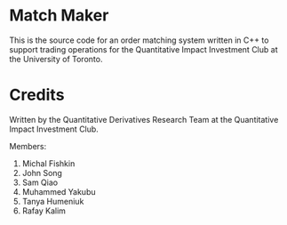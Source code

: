 # Match Maker

This is the source code for an order matching system written in C++ to support trading operations for the Quantitative Impact Investment Club at the University of Toronto. 

# Credits

Written by the Quantitative Derivatives Research Team at the Quantitative Impact Investment Club.

Members:
1. Michal Fishkin
2. John Song
3. Sam Qiao
4. Muhammed Yakubu
5. Tanya Humeniuk
6. Rafay Kalim
